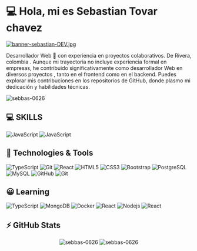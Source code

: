  # 💻 Hola, mi es Sebastian Tovar chavez
 
[![banner-sebastian-DEV.jpg](https://i.postimg.cc/dtYSPQzP/banner-sebastian-DEV.jpg)](https://postimg.cc/ThtcnxdC)
<!-- Título principal -->
  Desarrollador Web 🚀 con experiencia en proyectos colaborativos. De Rivera, colombia . Aunque mi trayectoria no incluye experiencia formal en empresas, he contribuido significativamente como desarrollador Web en diversos proyectos , tanto en el frontend como en el backend. Puedes explorar mis contribuciones en los repositorios de GitHub, donde plasmo mi dedicación y habilidades técnicas.

<p> <img src="https://komarev.com/ghpvc/?username=sebbas-0626&label=Profile%20views&color=0e75b6&style=flat" alt="sebbas-0626" /> </p >

## 💻 SKILLS
![JavaScript](https://img.shields.io/badge/-JavaScript-black?style=flat-square&logo=javascript)
![JavaScript](https://img.shields.io/badge/-PHP-black?style=flat-square&logo=PHP)
      
## 🚀 Technologies & Tools

![TypeScript](https://img.shields.io/badge/-Laravel-black?style=flat-square&logo=Laravel)
![Git](https://img.shields.io/badge/-vue.js-black?style=flat-square&logo=vue.js)
![React](https://img.shields.io/badge/-tailwindcss-black?style=flat-square&logo=tailwindcss)
![HTML5](https://img.shields.io/badge/-HTML5-E34F26?style=flat-square&logo=html5&logoColor=white)
![CSS3](https://img.shields.io/badge/-CSS3-1572B6?style=flat-square&logo=css3)
![Bootstrap](https://img.shields.io/badge/-Bootstrap-black?style=flat-square&logo=bootstrap)
![PostgreSQL](https://img.shields.io/badge/-PostgreSQL-black?style=flat-square&logo=postgresql)
![MySQL](https://img.shields.io/badge/-MySQL-black?style=flat-square&logo=mysql)
![GitHub](https://img.shields.io/badge/-GitHub-181717?style=flat-square&logo=github)
![Git](https://img.shields.io/badge/-Git-black?style=flat-square&logo=git)

## 😀 Learning
![TypeScript](https://img.shields.io/badge/-TypeScript-black?style=flat-square&logo=typescript)
![MongoDB](https://img.shields.io/badge/-MongoDB-black?style=flat-square&logo=mongodb)
![Docker](https://img.shields.io/badge/-Docker-black?style=flat-square&logo=docker)
![React](https://img.shields.io/badge/-Astro-black?style=flat-square&logo=Astro)
![Nodejs](https://img.shields.io/badge/-Nodejs-black?style=flat-square&logo=Node.js)
![React](https://img.shields.io/badge/-React-black?style=flat-square&logo=react)



## ⚡ GitHub Stats
<p align="center">
  <img src="https://github-readme-stats.vercel.app/api?username=sebbas-0626&show_icons=true&locale=en" alt="sebbas-0626" />
  <img src="https://github-readme-stats.vercel.app/api/top-langs?username=sebbas-0626&show_icons=true&locale=en&layout=compact" alt="sebbas-0626" />
</p>
